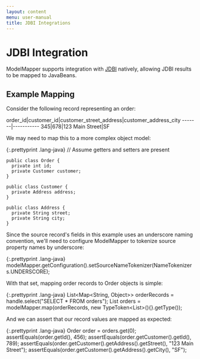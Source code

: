 ```yaml
---
layout: content
menu: user-manual
title: JDBI Integrations
---
```


# JDBI Integration

ModelMapper supports integration with [JDBI](http://jdbi.org) natively, allowing JDBI results to be mapped to JavaBeans.

## Example Mapping

Consider the following record representing an order:

order_id|customer_id|customer_street_address|customer_address_city
-------|-----------
345|678|123 Main Street|SF

We may need to map this to a more complex object model:

{:.prettyprint .lang-java}
	// Assume getters and setters are present

    public class Order {
      private int id;
      private Customer customer;
    }

    public class Customer {
	  private Address address;
    }

    public class Address {
      private String street;
	  private String city;
    }

Since the source record's fields in this example uses an underscore naming convention, we'll need to configure ModelMapper to tokenize source property names by underscore:

{:.prettyprint .lang-java}
    modelMapper.getConfiguration().setSourceNameTokenizer(NameTokenizers.UNDERSCORE);

With that set, mapping order records to Order objects is simple:

{:.prettyprint .lang-java}
    List<Map<String, Object>> orderRecords = handle.select("SELECT * FROM orders");
    List<Order> orders = modelMapper.map(orderRecords, new TypeToken<List<Order>>(){}.getType());
	
And we can assert that our record values are mapped as expected:

{:.prettyprint .lang-java}
    Order order = orders.get(0);
    assertEquals(order.getId(), 456);
    assertEquals(order.getCustomer().getId(), 789);
    assertEquals(order.getCustomer().getAddress().getStreet(), "123 Main Street");
    assertEquals(order.getCustomer().getAddress().getCity(), "SF");